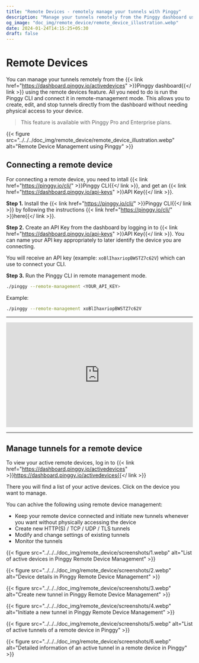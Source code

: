 ```yaml
---
title: "Remote Devices - remotely manage your tunnels with Pinggy"
description: "Manage your tunnels remotely from the Pinggy dashboard using the remote devices feature. Run Pinggy CLI in remote-management mode to control tunnels."
og_image: "doc_img/remote_device/remote_device_illustration.webp"
date: 2024-01-24T14:15:25+05:30
draft: false
---
```




# Remote Devices

You can manage your tunnels remotely from the {{< link href="https://dashboard.pinggy.io/activedevices" >}}Pinggy dashboard{{</ link >}} using the remote devices feature. All you need to do is run the Pinggy CLI and connect it in remote-management mode. This allows you to create, edit, and stop tunnels directly from the dashboard without needing physical access to your device.

> This feature is available with Pinggy Pro and Enterprise plans.

{{< figure src="../../../doc_img/remote_device/remote_device_illustration.webp" alt="Remote Device Management using Pinggy" >}}


## Connecting a remote device

For connecting a remote device, you need to intall {{< link href="https://pinggy.io/cli/" >}}Pinggy CLI{{</ link >}}, and get an {{< link href="https://dashboard.pinggy.io/api-keys" >}}API Key{{</ link >}}.

**Step 1.** Install the  {{< link href="https://pinggy.io/cli/" >}}Pinggy CLI{{</ link >}} by following the instructions {{< link href="https://pinggy.io/cli/" >}}here{{</ link >}}.

**Step 2.** Create an API Key from the dashboard by logging in to {{< link href="https://dashboard.pinggy.io/api-keys" >}}API Key{{</ link >}}. You can name your API key appropriately to later identify the device you are connecting.


You will receive an API key (example: `xoBlIhaxriopBWSTZ7c62V`) which can use to connect your CLI.


**Step 3.** Run the Pinggy CLI in remote management mode.

```bash
./pinggy --remote-management <YOUR_API_KEY>
```

Example:

```bash
./pinggy --remote-management xoBlIhaxriopBWSTZ7c62V
```

---

<div style="position: relative; padding-bottom: 56.25%; height: 0; overflow: hidden; max-width: 100%; background: #000;">
  <iframe 
    src="https://www.youtube.com/embed/ocgcw7R-xB4?si=Bo796QMrC1SQJ5QL" 
    title="YouTube video player" 
    frameborder="0" 
    allow="accelerometer; autoplay; clipboard-write; encrypted-media; gyroscope; picture-in-picture; web-share" 
    referrerpolicy="strict-origin-when-cross-origin" 
    allowfullscreen 
    style="position: absolute; top: 0; left: 0; width: 100%; height: 100%;"
  ></iframe>
</div>

---

## Manage tunnels for a remote device

To view your active remote devices, log in to {{< link href="https://dashboard.pinggy.io/activedevices" >}}https://dashboard.pinggy.io/activedevices{{</ link >}}

There you will find a list of your active devices. Click on the device you want to manage.

You can achive the following using remote device management:

- Keep your remote device connected and initiate new tunnels whenever you want without physically accessing the device
- Create new HTTP(S) / TCP / UDP / TLS tunnels
- Modify and change settings of existing tunnels
- Monitor the tunnels



{{< figure src="../../../doc_img/remote_device/screenshots/1.webp" alt="List of active devices in Pinggy Remote Device Management" >}}

{{< figure src="../../../doc_img/remote_device/screenshots/2.webp" alt="Device details in Pinggy Remote Device Management" >}}

{{< figure src="../../../doc_img/remote_device/screenshots/3.webp" alt="Create new tunnel in Pinggy Remote Device Management" >}}

{{< figure src="../../../doc_img/remote_device/screenshots/4.webp" alt="Initiate a new tunnel in Pinggy Remote Device Management" >}}

{{< figure src="../../../doc_img/remote_device/screenshots/5.webp" alt="List of active tunnels of a remote device in Pinggy" >}}

{{< figure src="../../../doc_img/remote_device/screenshots/6.webp" alt="Detailed information of an active tunnel in a remote device in Pinggy" >}}


